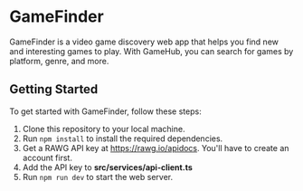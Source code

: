 # GameFinder

GameFinder is a video game discovery web app that helps you find new and interesting games to play. With GameHub, you can search for games by platform, genre, and more.

## Getting Started

To get started with GameFinder, follow these steps:

1. Clone this repository to your local machine.
2. Run `npm install` to install the required dependencies.
3. Get a RAWG API key at https://rawg.io/apidocs. You'll have to create an account first.
4. Add the API key to **src/services/api-client.ts**
5. Run `npm run dev` to start the web server.
